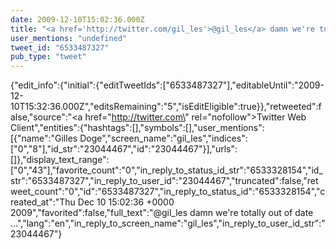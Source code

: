 ```yaml
---
date: 2009-12-10T15:02:36.000Z
title: "<a href='http://twitter.com/gil_les'>@gil_les</a> damn we're totally out of date ...″"
user_mentions: "undefined"
tweet_id: "6533487327"
pub_type: "tweet"
---
```

{"edit_info":{"initial":{"editTweetIds":["6533487327"],"editableUntil":"2009-12-10T15:32:36.000Z","editsRemaining":"5","isEditEligible":true}},"retweeted":false,"source":"<a href=\"http://twitter.com\" rel=\"nofollow\">Twitter Web Client</a>","entities":{"hashtags":[],"symbols":[],"user_mentions":[{"name":"Gilles Doge","screen_name":"gil_les","indices":["0","8"],"id_str":"23044467","id":"23044467"}],"urls":[]},"display_text_range":["0","43"],"favorite_count":"0","in_reply_to_status_id_str":"6533328154","id_str":"6533487327","in_reply_to_user_id":"23044467","truncated":false,"retweet_count":"0","id":"6533487327","in_reply_to_status_id":"6533328154","created_at":"Thu Dec 10 15:02:36 +0000 2009","favorited":false,"full_text":"@gil_les damn we're totally out of date ...","lang":"en","in_reply_to_screen_name":"gil_les","in_reply_to_user_id_str":"23044467"}
